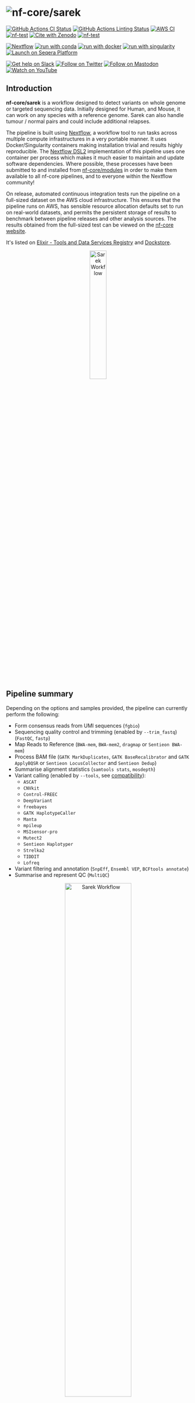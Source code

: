 <h1>
  <picture>
    <source media="(prefers-color-scheme: dark)" srcset="docs/images/nf-core-sarek_logo_dark.png">
    <img alt="nf-core/sarek" src="docs/images/nf-core-sarek_logo_light.png">
  </picture>
</h1>

[![GitHub Actions CI Status](https://github.com/nf-core/sarek/actions/workflows/ci.yml/badge.svg)](https://github.com/nf-core/sarek/actions/workflows/ci.yml)
[![GitHub Actions Linting Status](https://github.com/nf-core/sarek/actions/workflows/linting.yml/badge.svg)](https://github.com/nf-core/sarek/actions/workflows/linting.yml)
[![AWS CI](https://img.shields.io/badge/CI%20tests-full%20size-FF9900?labelColor=000000&logo=Amazon%20AWS)](https://nf-co.re/sarek/results)
[![nf-test](https://img.shields.io/badge/unit_tests-nf--test-337ab7.svg)](https://www.nf-test.com)
[![Cite with Zenodo](http://img.shields.io/badge/DOI-10.5281/zenodo.3476425-1073c8?labelColor=000000)](https://doi.org/10.5281/zenodo.3476425)
[![nf-test](https://img.shields.io/badge/unit_tests-nf--test-337ab7.svg)](https://www.nf-test.com)

[![Nextflow](https://img.shields.io/badge/nextflow%20DSL2-%E2%89%A523.04.0-23aa62.svg)](https://www.nextflow.io/)
[![run with conda](http://img.shields.io/badge/run%20with-conda-3EB049?labelColor=000000&logo=anaconda)](https://docs.conda.io/en/latest/)
[![run with docker](https://img.shields.io/badge/run%20with-docker-0db7ed?labelColor=000000&logo=docker)](https://www.docker.com/)
[![run with singularity](https://img.shields.io/badge/run%20with-singularity-1d355c.svg?labelColor=000000)](https://sylabs.io/docs/)
[![Launch on Seqera Platform](https://img.shields.io/badge/Launch%20%F0%9F%9A%80-Seqera%20Platform-%234256e7)](https://tower.nf/launch?pipeline=https://github.com/nf-core/sarek)

[![Get help on Slack](http://img.shields.io/badge/slack-nf--core%20%23sarek-4A154B?labelColor=000000&logo=slack)](https://nfcore.slack.com/channels/sarek)
[![Follow on Twitter](http://img.shields.io/badge/twitter-%40nf__core-1DA1F2?labelColor=000000&logo=twitter)](https://twitter.com/nf_core)
[![Follow on Mastodon](https://img.shields.io/badge/mastodon-nf__core-6364ff?labelColor=FFFFFF&logo=mastodon)](https://mstdn.science/@nf_core)
[![Watch on YouTube](http://img.shields.io/badge/youtube-nf--core-FF0000?labelColor=000000&logo=youtube)](https://www.youtube.com/c/nf-core)

## Introduction

**nf-core/sarek** is a workflow designed to detect variants on whole genome or targeted sequencing data. Initially designed for Human, and Mouse, it can work on any species with a reference genome. Sarek can also handle tumour / normal pairs and could include additional relapses.

The pipeline is built using [Nextflow](https://www.nextflow.io), a workflow tool to run tasks across multiple compute infrastructures in a very portable manner. It uses Docker/Singularity containers making installation trivial and results highly reproducible. The [Nextflow DSL2](https://www.nextflow.io/docs/latest/dsl2.html) implementation of this pipeline uses one container per process which makes it much easier to maintain and update software dependencies. Where possible, these processes have been submitted to and installed from [nf-core/modules](https://github.com/nf-core/modules) in order to make them available to all nf-core pipelines, and to everyone within the Nextflow community!

On release, automated continuous integration tests run the pipeline on a full-sized dataset on the AWS cloud infrastructure. This ensures that the pipeline runs on AWS, has sensible resource allocation defaults set to run on real-world datasets, and permits the persistent storage of results to benchmark between pipeline releases and other analysis sources. The results obtained from the full-sized test can be viewed on the [nf-core website](https://nf-co.re/sarek/results).

It's listed on [Elixir - Tools and Data Services Registry](https://bio.tools/nf-core-sarek) and [Dockstore](https://dockstore.org/workflows/github.com/nf-core/sarek).

<p align="center">
    <img title="Sarek Workflow" src="docs/images/sarek_workflow.png" width=30%>
</p>

## Pipeline summary

Depending on the options and samples provided, the pipeline can currently perform the following:

- Form consensus reads from UMI sequences (`fgbio`)
- Sequencing quality control and trimming (enabled by `--trim_fastq`) (`FastQC`, `fastp`)
- Map Reads to Reference (`BWA-mem`, `BWA-mem2`, `dragmap` or `Sentieon BWA-mem`)
- Process BAM file (`GATK MarkDuplicates`, `GATK BaseRecalibrator` and `GATK ApplyBQSR` or `Sentieon LocusCollector` and `Sentieon Dedup`)
- Summarise alignment statistics (`samtools stats`, `mosdepth`)
- Variant calling (enabled by `--tools`, see [compatibility](https://nf-co.re/sarek/latest/docs/usage#which-variant-calling-tool-is-implemented-for-which-data-type)):
  - `ASCAT`
  - `CNVkit`
  - `Control-FREEC`
  - `DeepVariant`
  - `freebayes`
  - `GATK HaplotypeCaller`
  - `Manta`
  - `mpileup`
  - `MSIsensor-pro`
  - `Mutect2`
  - `Sentieon Haplotyper`
  - `Strelka2`
  - `TIDDIT`
  - `Lofreq`
- Variant filtering and annotation (`SnpEff`, `Ensembl VEP`, `BCFtools annotate`)
- Summarise and represent QC (`MultiQC`)

<p align="center">
    <img title="Sarek Workflow" src="docs/images/sarek_subway.png" width=60%>
</p>

## Usage

> [!NOTE]
> If you are new to Nextflow and nf-core, please refer to [this page](https://nf-co.re/docs/usage/installation) on how to set-up Nextflow. Make sure to [test your setup](https://nf-co.re/docs/usage/introduction#how-to-run-a-pipeline) with `-profile test` before running the workflow on actual data.

First, prepare a samplesheet with your input data that looks as follows:

`samplesheet.csv`:

```csv
patient,sample,lane,fastq_1,fastq_2
ID1,S1,L002,ID1_S1_L002_R1_001.fastq.gz,ID1_S1_L002_R2_001.fastq.gz
```

Each row represents a pair of fastq files (paired end).

Now, you can run the pipeline using:

```bash
nextflow run nf-core/sarek \
   -profile <docker/singularity/.../institute> \
   --input samplesheet.csv \
   --outdir <OUTDIR>
```

> [!WARNING]
> Please provide pipeline parameters via the CLI or Nextflow `-params-file` option. Custom config files including those provided by the `-c` Nextflow option can be used to provide any configuration _**except for parameters**_;
> see [docs](https://nf-co.re/usage/configuration#custom-configuration-files).

For more details and further functionality, please refer to the [usage documentation](https://nf-co.re/sarek/usage) and the [parameter documentation](https://nf-co.re/sarek/parameters).

## Pipeline output

To see the results of an example test run with a full size dataset refer to the [results](https://nf-co.re/sarek/results) tab on the nf-core website pipeline page.
For more details about the output files and reports, please refer to the
[output documentation](https://nf-co.re/sarek/output).

## Benchmarking

On each release, the pipeline is run on 3 full size tests:

- `test_full` runs tumor-normal data for one patient from the SEQ2C consortium
- `test_full_germline` runs a WGS 30X Genome-in-a-Bottle(NA12878) dataset
- `test_full_germline_ncbench_agilent` runs two WES samples with 75M and 200M reads (data available [here](https://github.com/ncbench/ncbench-workflow#contributing-callsets)). The results are uploaded to Zenodo, evaluated against a truth dataset, and results are made available via the [NCBench dashboard](https://ncbench.github.io/report/report.html#).

## Credits

Sarek was originally written by Maxime U Garcia and Szilveszter Juhos at the [National Genomics Infastructure](https://ngisweden.scilifelab.se) and [National Bioinformatics Infastructure Sweden](https://nbis.se) which are both platforms at [SciLifeLab](https://scilifelab.se), with the support of [The Swedish Childhood Tumor Biobank (Barntumörbanken)](https://ki.se/forskning/barntumorbanken).
Friederike Hanssen and Gisela Gabernet at [QBiC](https://www.qbic.uni-tuebingen.de/) later joined and helped with further development.

The Nextflow DSL2 conversion of the pipeline was lead by Friederike Hanssen and Maxime U Garcia.

Maintenance is now lead by Friederike Hanssen and Maxime U Garcia (now at [Seqera Labs](https://seqera/io))

Main developers:

- [Maxime U Garcia](https://github.com/maxulysse)
- [Friederike Hanssen](https://github.com/FriederikeHanssen)

We thank the following people for their extensive assistance in the development of this pipeline:

- [Abhinav Sharma](https://github.com/abhi18av)
- [Adam Talbot](https://github.com/adamrtalbot)
- [Adrian Lärkeryd](https://github.com/adrlar)
- [Alexander Peltzer](https://github.com/apeltzer)
- [Alison Meynert](https://github.com/ameynert)
- [Anders Sune Pedersen](https://github.com/asp8200)
- [arontommi](https://github.com/arontommi)
- [BarryDigby](https://github.com/BarryDigby)
- [Bekir Ergüner](https://github.com/berguner)
- [bjornnystedt](https://github.com/bjornnystedt)
- [cgpu](https://github.com/cgpu)
- [Chela James](https://github.com/chelauk)
- [David Mas-Ponte](https://github.com/davidmasp)
- [Edmund Miller](https://github.com/edmundmiller)
- [Francesco Lescai](https://github.com/lescai)
- [Gavin Mackenzie](https://github.com/GCJMackenzie)
- [Gisela Gabernet](https://github.com/ggabernet)
- [Grant Neilson](https://github.com/grantn5)
- [gulfshores](https://github.com/gulfshores)
- [Harshil Patel](https://github.com/drpatelh)
- [James A. Fellows Yates](https://github.com/jfy133)
- [Jesper Eisfeldt](https://github.com/J35P312)
- [Johannes Alneberg](https://github.com/alneberg)
- [José Fernández Navarro](https://github.com/jfnavarro)
- [Júlia Mir Pedrol](https://github.com/mirpedrol)
- [Ken Brewer](https://github.com/kenibrewer)
- [Lasse Westergaard Folkersen](https://github.com/lassefolkersen)
- [Lucia Conde](https://github.com/lconde-ucl)
- [Malin Larsson](https://github.com/malinlarsson)
- [Marcel Martin](https://github.com/marcelm)
- [Nick Smith](https://github.com/nickhsmith)
- [Nicolas Schcolnicov](https://github.com/nschcolnicov)
- [Nilesh Tawari](https://github.com/nilesh-tawari)
- [Nils Homer](https://github.com/nh13)
- [Olga Botvinnik](https://github.com/olgabot)
- [Oskar Wacker](https://github.com/WackerO)
- [pallolason](https://github.com/pallolason)
- [Paul Cantalupo](https://github.com/pcantalupo)
- [Phil Ewels](https://github.com/ewels)
- [Sabrina Krakau](https://github.com/skrakau)
- [Sam Minot](https://github.com/sminot)
- [Sebastian-D](https://github.com/Sebastian-D)
- [Silvia Morini](https://github.com/silviamorins)
- [Simon Pearce](https://github.com/SPPearce)
- [Solenne Correard](https://github.com/scorreard)
- [Susanne Jodoin](https://github.com/SusiJo)
- [Szilveszter Juhos](https://github.com/szilvajuhos)
- [Tobias Koch](https://github.com/KochTobi)
- [Winni Kretzschmar](https://github.com/winni2k)

## Acknowledgements

|      [![Barntumörbanken](docs/images/BTB_logo.png)](https://ki.se/forskning/barntumorbanken)      |            [![SciLifeLab](docs/images/SciLifeLab_logo.png)](https://scilifelab.se)             |
| :-----------------------------------------------------------------------------------------------: | :--------------------------------------------------------------------------------------------: |
| [![National Genomics Infrastructure](docs/images/NGI_logo.png)](https://ngisweden.scilifelab.se/) | [![National Bioinformatics Infrastructure Sweden](docs/images/NBIS_logo.png)](https://nbis.se) |
|              [![QBiC](docs/images/QBiC_logo.png)](https://www.qbic.uni-tuebingen.de)              |                   [![GHGA](docs/images/GHGA_logo.png)](https://www.ghga.de/)                   |
|                     [![DNGC](docs/images/DNGC_logo.png)](https://eng.ngc.dk/)                     |                                                                                                |

## Contributions & Support

If you would like to contribute to this pipeline, please see the [contributing guidelines](.github/CONTRIBUTING.md).

For further information or help, don't hesitate to get in touch on the [Slack `#sarek` channel](https://nfcore.slack.com/channels/sarek) (you can join with [this invite](https://nf-co.re/join/slack)), or contact us: [Maxime U Garcia](mailto:maxime.garcia@seqera.io?subject=[GitHub]%20nf-core/sarek), [Friederike Hanssen](mailto:friederike.hanssen@qbic.uni-tuebingen.de?subject=[GitHub]%20nf-core/sarek)

## Citations

If you use `nf-core/sarek` for your analysis, please cite the `Sarek` article as follows:

> Friederike Hanssen, Maxime U Garcia, Lasse Folkersen, Anders Sune Pedersen, Francesco Lescai, Susanne Jodoin, Edmund Miller, Oskar Wacker, Nicholas Smith, nf-core community, Gisela Gabernet, Sven Nahnsen **Scalable and efficient DNA sequencing analysis on different compute infrastructures aiding variant discovery** _NAR Genomics and Bioinformatics_ Volume 6, Issue 2, June 2024, lqae031, [doi: 10.1093/nargab/lqae031](https://doi.org/10.1093/nargab/lqae031).

> Garcia M, Juhos S, Larsson M et al. **Sarek: A portable workflow for whole-genome sequencing analysis of germline and somatic variants [version 2; peer review: 2 approved]** _F1000Research_ 2020, 9:63 [doi: 10.12688/f1000research.16665.2](http://dx.doi.org/10.12688/f1000research.16665.2).

You can cite the sarek zenodo record for a specific version using the following [doi: 10.5281/zenodo.3476425](https://doi.org/10.5281/zenodo.3476425)

An extensive list of references for the tools used by the pipeline can be found in the [`CITATIONS.md`](CITATIONS.md) file.

You can cite the `nf-core` publication as follows:

> **The nf-core framework for community-curated bioinformatics pipelines.**
>
> Philip Ewels, Alexander Peltzer, Sven Fillinger, Harshil Patel, Johannes Alneberg, Andreas Wilm, Maxime Ulysse Garcia, Paolo Di Tommaso & Sven Nahnsen.
>
> _Nat Biotechnol._ 2020 Feb 13. doi: [10.1038/s41587-020-0439-x](https://dx.doi.org/10.1038/s41587-020-0439-x).

## CHANGELOG

- [CHANGELOG](CHANGELOG.md)
